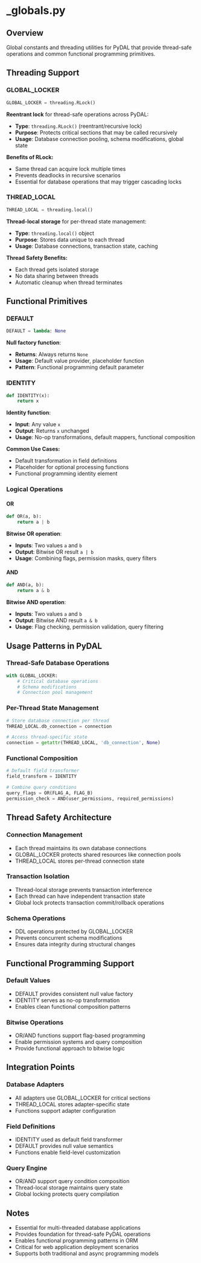 # _globals.py

## Overview
Global constants and threading utilities for PyDAL that provide thread-safe operations and common functional programming primitives.

## Threading Support

### GLOBAL_LOCKER
```python
GLOBAL_LOCKER = threading.RLock()
```
**Reentrant lock** for thread-safe operations across PyDAL:
- **Type**: `threading.RLock()` (reentrant/recursive lock)
- **Purpose**: Protects critical sections that may be called recursively
- **Usage**: Database connection pooling, schema modifications, global state

**Benefits of RLock:**
- Same thread can acquire lock multiple times
- Prevents deadlocks in recursive scenarios
- Essential for database operations that may trigger cascading locks

### THREAD_LOCAL
```python
THREAD_LOCAL = threading.local()
```
**Thread-local storage** for per-thread state management:
- **Type**: `threading.local()` object
- **Purpose**: Stores data unique to each thread
- **Usage**: Database connections, transaction state, caching

**Thread Safety Benefits:**
- Each thread gets isolated storage
- No data sharing between threads
- Automatic cleanup when thread terminates

## Functional Primitives

### DEFAULT
```python
DEFAULT = lambda: None
```
**Null factory function**:
- **Returns**: Always returns `None`
- **Usage**: Default value provider, placeholder function
- **Pattern**: Functional programming default parameter

### IDENTITY
```python
def IDENTITY(x):
    return x
```
**Identity function**:
- **Input**: Any value `x`
- **Output**: Returns `x` unchanged
- **Usage**: No-op transformations, default mappers, functional composition

**Common Use Cases:**
- Default transformation in field definitions
- Placeholder for optional processing functions
- Functional programming identity element

### Logical Operations

#### OR
```python
def OR(a, b):
    return a | b
```
**Bitwise OR operation**:
- **Inputs**: Two values `a` and `b`
- **Output**: Bitwise OR result `a | b`
- **Usage**: Combining flags, permission masks, query filters

#### AND
```python
def AND(a, b):
    return a & b
```
**Bitwise AND operation**:
- **Inputs**: Two values `a` and `b`
- **Output**: Bitwise AND result `a & b`
- **Usage**: Flag checking, permission validation, query filtering

## Usage Patterns in PyDAL

### Thread-Safe Database Operations
```python
with GLOBAL_LOCKER:
    # Critical database operations
    # Schema modifications
    # Connection pool management
```

### Per-Thread State Management
```python
# Store database connection per thread
THREAD_LOCAL.db_connection = connection

# Access thread-specific state
connection = getattr(THREAD_LOCAL, 'db_connection', None)
```

### Functional Composition
```python
# Default field transformer
field_transform = IDENTITY

# Combine query conditions
query_flags = OR(FLAG_A, FLAG_B)
permission_check = AND(user_permissions, required_permissions)
```

## Thread Safety Architecture

### Connection Management
- Each thread maintains its own database connections
- GLOBAL_LOCKER protects shared resources like connection pools
- THREAD_LOCAL stores per-thread connection state

### Transaction Isolation
- Thread-local storage prevents transaction interference
- Each thread can have independent transaction state
- Global lock protects transaction commit/rollback operations

### Schema Operations
- DDL operations protected by GLOBAL_LOCKER
- Prevents concurrent schema modifications
- Ensures data integrity during structural changes

## Functional Programming Support

### Default Values
- DEFAULT provides consistent null value factory
- IDENTITY serves as no-op transformation
- Enables clean functional composition patterns

### Bitwise Operations
- OR/AND functions support flag-based programming
- Enable permission systems and query composition
- Provide functional approach to bitwise logic

## Integration Points

### Database Adapters
- All adapters use GLOBAL_LOCKER for critical sections
- THREAD_LOCAL stores adapter-specific state
- Functions support adapter configuration

### Field Definitions
- IDENTITY used as default field transformer
- DEFAULT provides null value semantics
- Functions enable field-level customization

### Query Engine
- OR/AND support query condition composition
- Thread-local storage maintains query state
- Global locking protects query compilation

## Notes
- Essential for multi-threaded database applications
- Provides foundation for thread-safe PyDAL operations
- Enables functional programming patterns in ORM
- Critical for web application deployment scenarios
- Supports both traditional and async programming models